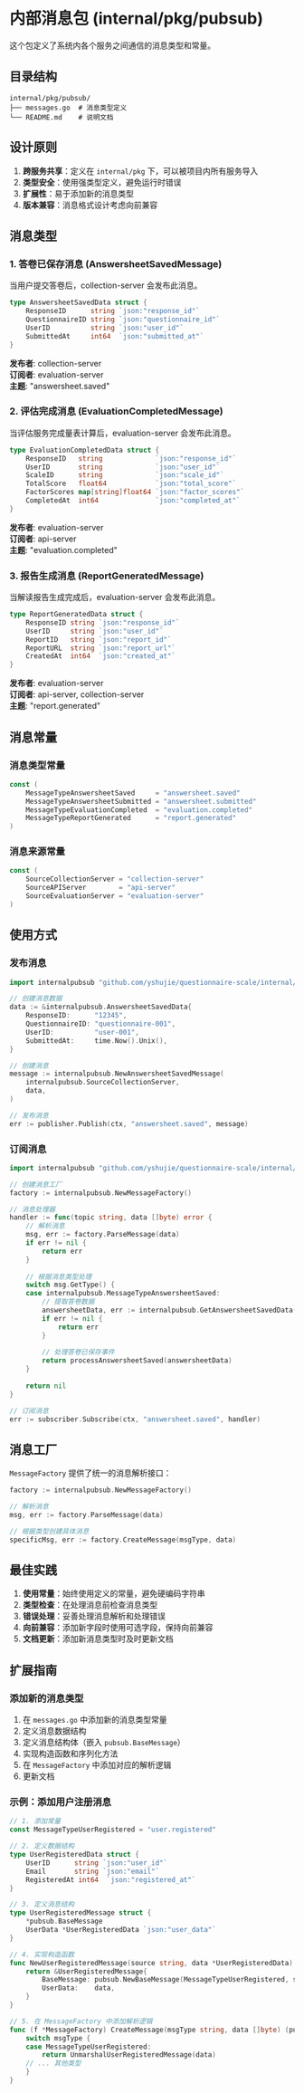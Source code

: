 # 内部消息包 (internal/pkg/pubsub)

这个包定义了系统内各个服务之间通信的消息类型和常量。

## 目录结构

```
internal/pkg/pubsub/
├── messages.go  # 消息类型定义
└── README.md    # 说明文档
```

## 设计原则

1. **跨服务共享**：定义在 `internal/pkg` 下，可以被项目内所有服务导入
2. **类型安全**：使用强类型定义，避免运行时错误
3. **扩展性**：易于添加新的消息类型
4. **版本兼容**：消息格式设计考虑向前兼容

## 消息类型

### 1. 答卷已保存消息 (AnswersheetSavedMessage)

当用户提交答卷后，collection-server 会发布此消息。

```go
type AnswersheetSavedData struct {
    ResponseID      string `json:"response_id"`
    QuestionnaireID string `json:"questionnaire_id"`
    UserID          string `json:"user_id"`
    SubmittedAt     int64  `json:"submitted_at"`
}
```

**发布者**: collection-server  
**订阅者**: evaluation-server  
**主题**: "answersheet.saved"

### 2. 评估完成消息 (EvaluationCompletedMessage)

当评估服务完成量表计算后，evaluation-server 会发布此消息。

```go
type EvaluationCompletedData struct {
    ResponseID   string             `json:"response_id"`
    UserID       string             `json:"user_id"`
    ScaleID      string             `json:"scale_id"`
    TotalScore   float64            `json:"total_score"`
    FactorScores map[string]float64 `json:"factor_scores"`
    CompletedAt  int64              `json:"completed_at"`
}
```

**发布者**: evaluation-server  
**订阅者**: api-server  
**主题**: "evaluation.completed"

### 3. 报告生成消息 (ReportGeneratedMessage)

当解读报告生成完成后，evaluation-server 会发布此消息。

```go
type ReportGeneratedData struct {
    ResponseID string `json:"response_id"`
    UserID     string `json:"user_id"`
    ReportID   string `json:"report_id"`
    ReportURL  string `json:"report_url"`
    CreatedAt  int64  `json:"created_at"`
}
```

**发布者**: evaluation-server  
**订阅者**: api-server, collection-server  
**主题**: "report.generated"

## 消息常量

### 消息类型常量

```go
const (
    MessageTypeAnswersheetSaved     = "answersheet.saved"
    MessageTypeAnswersheetSubmitted = "answersheet.submitted"
    MessageTypeEvaluationCompleted  = "evaluation.completed"
    MessageTypeReportGenerated      = "report.generated"
)
```

### 消息来源常量

```go
const (
    SourceCollectionServer = "collection-server"
    SourceAPIServer        = "api-server"
    SourceEvaluationServer = "evaluation-server"
)
```

## 使用方式

### 发布消息

```go
import internalpubsub "github.com/yshujie/questionnaire-scale/internal/pkg/pubsub"

// 创建消息数据
data := &internalpubsub.AnswersheetSavedData{
    ResponseID:      "12345",
    QuestionnaireID: "questionnaire-001",
    UserID:          "user-001",
    SubmittedAt:     time.Now().Unix(),
}

// 创建消息
message := internalpubsub.NewAnswersheetSavedMessage(
    internalpubsub.SourceCollectionServer,
    data,
)

// 发布消息
err := publisher.Publish(ctx, "answersheet.saved", message)
```

### 订阅消息

```go
import internalpubsub "github.com/yshujie/questionnaire-scale/internal/pkg/pubsub"

// 创建消息工厂
factory := internalpubsub.NewMessageFactory()

// 消息处理器
handler := func(topic string, data []byte) error {
    // 解析消息
    msg, err := factory.ParseMessage(data)
    if err != nil {
        return err
    }
    
    // 根据消息类型处理
    switch msg.GetType() {
    case internalpubsub.MessageTypeAnswersheetSaved:
        // 提取答卷数据
        answersheetData, err := internalpubsub.GetAnswersheetSavedData(msg)
        if err != nil {
            return err
        }
        
        // 处理答卷已保存事件
        return processAnswersheetSaved(answersheetData)
    }
    
    return nil
}

// 订阅消息
err := subscriber.Subscribe(ctx, "answersheet.saved", handler)
```

## 消息工厂

`MessageFactory` 提供了统一的消息解析接口：

```go
factory := internalpubsub.NewMessageFactory()

// 解析消息
msg, err := factory.ParseMessage(data)

// 根据类型创建具体消息
specificMsg, err := factory.CreateMessage(msgType, data)
```

## 最佳实践

1. **使用常量**：始终使用定义的常量，避免硬编码字符串
2. **类型检查**：在处理消息前检查消息类型
3. **错误处理**：妥善处理消息解析和处理错误
4. **向前兼容**：添加新字段时使用可选字段，保持向前兼容
5. **文档更新**：添加新消息类型时及时更新文档

## 扩展指南

### 添加新的消息类型

1. 在 `messages.go` 中添加新的消息类型常量
2. 定义消息数据结构
3. 定义消息结构体（嵌入 `pubsub.BaseMessage`）
4. 实现构造函数和序列化方法
5. 在 `MessageFactory` 中添加对应的解析逻辑
6. 更新文档

### 示例：添加用户注册消息

```go
// 1. 添加常量
const MessageTypeUserRegistered = "user.registered"

// 2. 定义数据结构
type UserRegisteredData struct {
    UserID      string `json:"user_id"`
    Email       string `json:"email"`
    RegisteredAt int64  `json:"registered_at"`
}

// 3. 定义消息结构
type UserRegisteredMessage struct {
    *pubsub.BaseMessage
    UserData *UserRegisteredData `json:"user_data"`
}

// 4. 实现构造函数
func NewUserRegisteredMessage(source string, data *UserRegisteredData) *UserRegisteredMessage {
    return &UserRegisteredMessage{
        BaseMessage: pubsub.NewBaseMessage(MessageTypeUserRegistered, source, data),
        UserData:    data,
    }
}

// 5. 在 MessageFactory 中添加解析逻辑
func (f *MessageFactory) CreateMessage(msgType string, data []byte) (pubsub.Message, error) {
    switch msgType {
    case MessageTypeUserRegistered:
        return UnmarshalUserRegisteredMessage(data)
    // ... 其他类型
    }
}
``` 